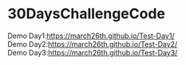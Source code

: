# 30DaysChallengeCode
Demo Day1:https://march26th.github.io/Test-Day1/<br>
Demo Day2:https://march26th.github.io/Test-Day2/<br>
Demo Day3:https://march26th.github.io/Test-Day3/<br>
